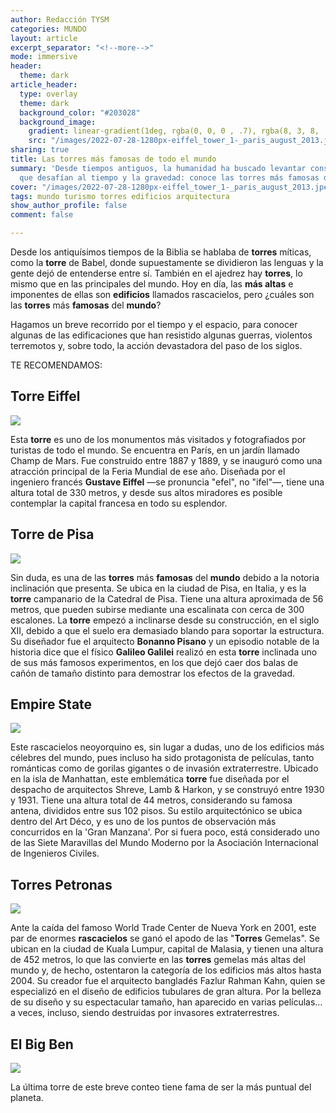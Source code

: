 ```yaml
---
author: Redacción TYSM
categories: MUNDO
layout: article
excerpt_separator: "<!--more-->"
mode: immersive
header:
  theme: dark
article_header:
  type: overlay
  theme: dark
  background_color: "#203028"
  background_image:
    gradient: linear-gradient(1deg, rgba(0, 0, 0 , .7), rgba(8, 3, 8, .9))
    src: "/images/2022-07-28-1280px-eiffel_tower_1-_paris_august_2013.jpeg"
sharing: true
title: Las torres más famosas de todo el mundo
summary: 'Desde tiempos antiguos, la humanidad ha buscado levantar construcciones
  que desafían al tiempo y la gravedad: conoce las torres más famosas del mundo.'
cover: "/images/2022-07-28-1280px-eiffel_tower_1-_paris_august_2013.jpeg"
tags: mundo turismo torres edificios arquitectura
show_author_profile: false
comment: false

---
```

Desde los antiquísimos tiempos de la Biblia se hablaba de **torres** míticas, como la **torre** de Babel, donde supuestamente se dividieron las lenguas y la gente dejó de entenderse entre sí. También en el ajedrez hay **torres**, lo mismo que en las principales del mundo. Hoy en día, las **más altas** e imponentes de ellas son **edificios** llamados rascacielos, pero ¿cuáles son las **torres** más **famosas** del **mundo**?

Hagamos un breve recorrido por el tiempo y el espacio, para conocer algunas de las edificaciones que han resistido algunas guerras, violentos terremotos y, sobre todo, la acción devastadora del paso de los siglos.

TE RECOMENDAMOS:

## Torre Eiffel

![](https://upload.wikimedia.org/wikipedia/commons/thumb/5/53/Eiffel_tower_from_trocadero.jpg/1024px-Eiffel_tower_from_trocadero.jpg)

Esta **torre** es uno de los monumentos más visitados y fotografiados por turistas de todo el mundo. Se encuentra en París, en un jardín llamado Champ de Mars. Fue construido entre 1887 y 1889, y se inauguró como una atracción principal de la Feria Mundial de ese año. Diseñada por el ingeniero francés **Gustave Eiffel** —se pronuncia "efel", no "ifel"—, tiene una altura total de 330 metros, y desde sus altos miradores es posible contemplar la capital francesa en todo su esplendor.

## Torre de Pisa

![](https://upload.wikimedia.org/wikipedia/commons/thumb/6/66/The_Leaning_Tower_of_Pisa_SB.jpeg/672px-The_Leaning_Tower_of_Pisa_SB.jpeg)

Sin duda, es una de las **torres** más **famosas** del **mundo** debido a la notoria inclinación que presenta. Se ubica en la ciudad de Pisa, en Italia, y es la **torre** campanario de la Catedral de Pisa. Tiene una altura aproximada de 56 metros, que pueden subirse mediante una escalinata con cerca de 300 escalones. La **torre** empezó a inclinarse desde su construcción, en el siglo XII, debido a que el suelo era demasiado blando para soportar la estructura. Su diseñador fue el arquitecto **Bonanno Pisano** y un episodio notable de la historia dice que el físico **Galileo Galilei** realizó en esta **torre** inclinada uno de sus más famosos experimentos, en los que dejó caer dos balas de cañón de tamaño distinto para demostrar los efectos de la gravedad.

## Empire State

![](https://upload.wikimedia.org/wikipedia/commons/thumb/b/b0/Empire_State_Building_during_sunset.jpg/1024px-Empire_State_Building_during_sunset.jpg)

Este rascacielos neoyorquino es, sin lugar a dudas, uno de los edificios más célebres del mundo, pues incluso ha sido protagonista de películas, tanto románticas como de gorilas gigantes o de invasión extraterrestre. Ubicado en la isla de Manhattan, este emblemática **torre** fue diseñada por el despacho de arquitectos Shreve, Lamb & Harkon, y se construyó entre 1930 y 1931. Tiene una altura total de 44 metros, considerando su famosa antena, divididos entre sus 102 pisos. Su estilo arquitectónico se ubica dentro del Art Déco, y es uno de los puntos de observación más concurridos en la 'Gran Manzana'. Por si fuera poco, está considerado uno de las Siete Maravillas del Mundo Moderno por la Asociación Internacional de Ingenieros Civiles.

## Torres Petronas

![](https://upload.wikimedia.org/wikipedia/commons/thumb/8/85/Petronas_Panorama_II.jpg/466px-Petronas_Panorama_II.jpg)

Ante la caída del famoso World Trade Center de Nueva York en 2001, este par de enormes **rascacielos** se ganó el apodo de las "**Torres** Gemelas". Se ubican en la ciudad de Kuala Lumpur, capital de Malasia, y tienen una altura de 452 metros, lo que las convierte en las **torres** gemelas más altas del mundo y, de hecho, ostentaron la categoría de los edificios más altos hasta 2004. Su creador fue el arquitecto bangladés Fazlur Rahman Kahn, quien se especializó en el diseño de edificios tubulares de gran altura. Por la belleza de su diseño y su espectacular tamaño, han aparecido en varias películas… a veces, incluso, siendo destruidas por invasores extraterrestres.

## El Big Ben

![](https://upload.wikimedia.org/wikipedia/commons/thumb/4/4a/Big_Ben_clocks_20160816.jpg/682px-Big_Ben_clocks_20160816.jpg)

La última torre de este breve conteo tiene fama de ser la más puntual del planeta.